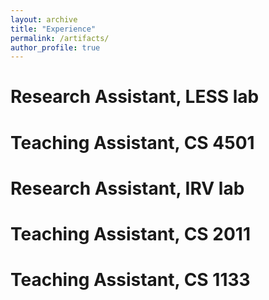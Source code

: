 ```yaml
---
layout: archive
title: "Experience"
permalink: /artifacts/
author_profile: true
---
```


# Research Assistant, LESS lab

# Teaching Assistant, CS 4501

# Research Assistant, IRV lab

# Teaching Assistant, CS 2011

# Teaching Assistant, CS 1133
